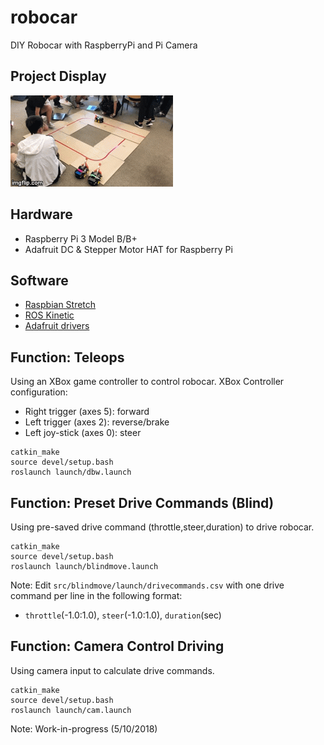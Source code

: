 # robocar
DIY Robocar with RaspberryPi and Pi Camera

## Project Display
![image](https://github.com/YU-Anthony/robocar/blob/master/images/robocar.gif)

## Hardware
* Raspberry Pi 3 Model B/B+
* Adafruit DC & Stepper Motor HAT for Raspberry Pi

## Software
* [Raspbian Stretch](https://www.raspberrypi.org/downloads/raspbian/)
* [ROS Kinetic](http://wiki.ros.org/kinetic)
* [Adafruit drivers](https://github.com/adafruit/Adafruit-Motor-HAT-Python-Library.git)

## Function: Teleops
Using an XBox game controller to control robocar. XBox Controller configuration:
* Right trigger (axes 5): forward
* Left trigger (axes 2): reverse/brake
* Left joy-stick (axes 0): steer
```
catkin_make
source devel/setup.bash
roslaunch launch/dbw.launch
```

## Function: Preset Drive Commands (Blind)
Using pre-saved drive command (throttle,steer,duration) to drive robocar.
```
catkin_make
source devel/setup.bash
roslaunch launch/blindmove.launch
```
Note: Edit `src/blindmove/launch/drivecommands.csv` with one drive command per line in the following format:
* `throttle`(-1.0:1.0), `steer`(-1.0:1.0), `duration`(sec)

## Function: Camera Control Driving
Using camera input to calculate drive commands.
```
catkin_make
source devel/setup.bash
roslaunch launch/cam.launch
```
Note: Work-in-progress (5/10/2018) 

